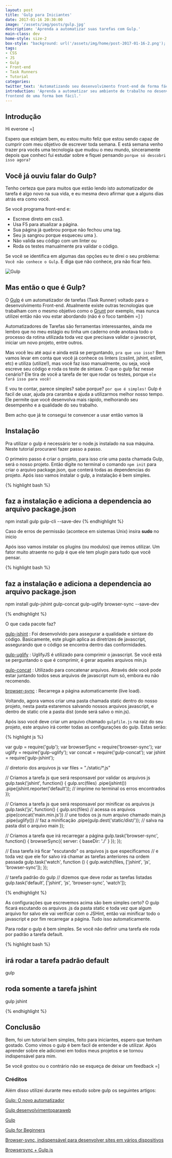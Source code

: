 ```yaml
---
layout: post
title: 'Gulp para Iniciantes'
date: 2017-01-16 20:30:00
image: '/assets/img/posts/gulp.jpg'
description: 'Aprenda a automatizar suas tarefas com Gulp.'
main-class: dev
home-style: size-2
box-style: "background: url('/assets/img/home/post-2017-01-16-2.png'); background-color: red;"
tags:
- CSS
- JS
- Gulp
- Front-end
- Task Runners
- Tutorial
categories:
twitter_text: 'Automatizando seu desenvolvimento front-end de forma fácil com gulp.'
introduction: 'Aprenda a automatizar seu ambiente de trabalho no desenvolvimento
frontend de uma forma bem fácil.'
---
```


## Introdução

Hi everone =]

Espero que estejam bem, eu estou muito feliz que estou sendo capaz de cumprir com
meu objetivo de escrever toda semana. E está semana venho trazer pra vocês uma
tecnologia que mudou o meu mundo, sinceramente depois que conheci fui estudar
sobre e fiquei pensando `porque só descobri isso agora?`

## Você já ouviu falar do Gulp?

Tenho certeza que para muitos que estão lendo isto automatizador de tarefa é
algo novo na sua vida, e eu mesma devo afirmar que a alguns dias atrás era como você.

Se você programa front-end e:
- Escreve direto em css3.
- Usa F5 para atualizar a página.
- Sua página já quebrou porque não fechou uma tag.
- Seu js sangrou porque esqueceu uma }.
- Não valida seu código com um linter ou
- Roda os testes manualmente pra validar o código.

Se você se identifica em algumas das opções eu te direi o seu problema:
`Você não conhece o Gulp`. E diga que não conhece, pra não ficar feio.

![Gulp](http://www.madureira.me/wp-content/uploads/2015/07/gulp_logo.png)

## Mas então o que é Gulp?

O [Gulp](http://gulpjs.com/) é um automatizador de tarefas (Task Runner) voltado
para o desenvolvimento Front-end. Atualmente existe outras tecnologias que trabalham
com o mesmo objetivo como o [Grunt](http://gruntjs.com/) por exemplo, mas nunca
utilizei então não vou estar abordando (não é o foco também =] )

Automatizadores de Tarefas são ferramentas interessantes, ainda me lembro que no
meu estágio eu tinha um caderno onde anotava todo o processo da rotina utilizada
toda vez que precisava validar o javascript, iniciar um novo projeto, entre outros.

Mas você leu até aqui e ainda está se perguntando, `pra que uso isso?` Bem vamos
levar em conta que você já conhece os linters (csslint, jshint, eslint, etc) e
utiliza (utilize!), mas você faz isso manualmente, ou seja, você escreve seu código
e roda os teste de sintaxe. O que o gulp faz nesse cenário? Ele tira de você a tarefa
de ter que rodar os testes, porque `ele fará isso para você!`

E vou te contar, parece simples? sabe porque? `por que é simples!` Gulp é facil
de usar, ajuda pra caramba e ajuda a utilizarmos melhor nosso tempo. Ele permite
que você desenvolva mais rápido, melhorando seu desempenho e a qualidade do seu
trabalho.

Bem acho que já te consegui te convencer a usar então vamos lá

## Instalação

Pra utilizar o gulp é necessário ter o node.js instalado na sua máquina. Neste
tutorial procurarei fazer passo a passo.

O primeiro passo é criar o projeto, para isso crie uma pasta chamada Gulp, será o
nosso projeto. Então digite no terminal o comando `npm init` para criar o
arquivo package.json, que conterá todas as dependencias do projeto. Após isso
vamos instalar o gulp, a instalação é bem simples.

{% highlight  bash %}
## faz a instalação e adiciona a dependencia ao arquivo package.json
npm install gulp gulp-cli --save-dev
{% endhighlight %}

Caso de erros de permissão (acontece em sistemas Unix) insira **sudo** no inicio

Após isso vamos instalar os plugins (ou modulos) que iremos utilizar. Um fator
muito atraente no gulp é que ele tem plugin para tudo que você pensar.

{% highlight  bash %}

## faz a instalação e adiciona a dependencia ao arquivo package.json
npm install gulp-jshint gulp-concat gulp-uglify browser-sync --save-dev

{% endhighlight %}

O que cada pacote faz?

[gulp-jshint](https://www.npmjs.com/package/gulp-jshint) :
Foi desenvolvido para assegurar a qualidade e sintaxe do código. Basicamente, este plugin aplica as diretrizes de javascript, assegurando que o código se encontra dentro das conformidades.

[gulp-uglify](https://www.npmjs.com/package/gulp-uglify) :
UglifyJS é utilizado para comprimir o javascript. Se você está se perguntando o que é comprimir, é gerar aqueles arquivos min.js

[gulp-concat](https://www.npmjs.com/package/gulp-concat) :
Utilizado para concatenar arquivos. Através dele você pode estar juntando todos seus arquivos de javascript num só, embora eu não recomendo.

[browser-sync](https://browsersync.io/) :
Recarrega a página automaticamente (live load).

Voltando, agora vamos criar uma pasta chamada static dentro do nosso projeto, nesta
pasta estaremos salvando nossos arquivos javascript, e dentro de static crie a
pasta dist (onde será salvo o min.js).

Após isso você deve criar um arquivo chamado `gulpfile.js` na raiz do
seu projeto, este arquivo irá conter todas as configurações do gulp. Estas serão:

{% highlight  js %}

var gulp        = require('gulp');
var browserSync = require('browser-sync');
var uglify      = require('gulp-uglify');
var concat      = require('gulp-concat');
var jshint      = require('gulp-jshint');

// diretorio dos arquivos js
var files = "./static/*.js"

// Criamos a tarefa js que será responsavel por validar os arquivos js
gulp.task('jshint', function() {
  gulp.src(files)
    .pipe(jshint())
    .pipe(jshint.reporter('default')); // imprime no terminal os erros encontrados
});

// Criamos a tarefa js que será responsavel por minificar os arquivos js
gulp.task('js', function() {
  gulp.src(files) // acessa os arquivos
    .pipe(concat('main.min.js')) // une todos os js num arquivo chamado main.js
    .pipe(uglify()) // faz a minificação
    .pipe(gulp.dest('static/dist/')); // salva na pasta dist o arquivo main
});

// Criamos a tarefa que irá recarregar a página
gulp.task('browser-sync', function() {
  browserSync({
    server: {
	   baseDir: './'
    }
  });
});

// Essa tarefa irá ficar "escutando" os arquivos js que especificamos
// e toda vez que ele for salvo irá chamar as tarefas anteriores na ordem passada
gulp.task('watch', function () {
  gulp.watch(files, ['jshint', 'js', 'browser-sync']);
});

// tarefa padrão do gulp
// dizemos que deve rodar as tarefas listadas
gulp.task('default', ['jshint', 'js', 'browser-sync', 'watch']);

{% endhighlight %}

As configurações que escrevemos acima são bem simples certo? O gulp ficará escutando
os arquivos .js da pasta static e toda vez que algum arquivo for salvo ele vai
verificar com o JSHint, então vai minificar todo o javascript e por fim recarregar
a página. Tudo isso automaticamente.

Para rodar o gulp é bem simples. Se você não definir uma tarefa ele roda por
padrão a tarefa default.

{% highlight  bash %}

## irá rodar a tarefa padrão default
gulp

## roda somente a tarefa jshint
gulp jshint

{% endhighlight %}

## Conclusão

Bem, foi um tutorial bem simples, feito para iniciantes, espero que tenham gostado.
Como vimos o gulp é bem facil de entender e de utilizar. Após aprender sobre ele
adicionei em todos meus projetos e se tornou indispensável para mim.

Se você gostou ou o contrário não se esqueça de deixar um feedback =]

### Créditos

Além disso utilizei durante meu estudo sobre gulp os seguintes artigos:

[Gulp: O novo automatizador](https://tableless.com.br/gulp-o-novo-automatizador/)

[Gulp desenvolvimentoparaweb](http://desenvolvimentoparaweb.com/javascript/gulp/)

[Gulp](http://gulpjs.com/)

[Gulp for Beginners](https://css-tricks.com/gulp-for-beginners/)

[Browser-sync, indispensável para desenvolver sites em vários dispositivos](http://blog.caelum.com.br/browser-sync-indispensavel-para-desenvolver-sites-em-varios-dispositivos/)

[Browsersync + Gulp.js](https://browsersync.io/docs/gulp)
